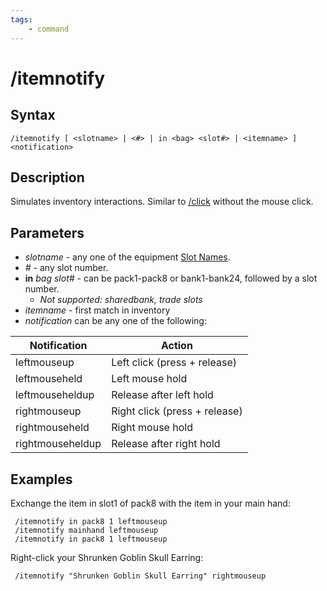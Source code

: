 ```yaml
---
tags:
    - command
---
```

# /itemnotify

## Syntax
<!--cmd-syntax-start-->
```eqcommand
/itemnotify [ <slotname> | <#> | in <bag> <slot#> | <itemname> ] <notification>
```
<!--cmd-syntax-end-->

## Description
<!--cmd-desc-start-->
Simulates inventory interactions. Similar to [/click](click.md) without the mouse click.
<!--cmd-desc-end-->
## Parameters

* _slotname_ - any one of the equipment [Slot Names](../../reference/general/slot-names.md).
* _#_ - any slot number.
* **in** _bag_ _slot#_ - can be pack1-pack8 or bank1-bank24, followed by a slot number.
    - *Not supported: sharedbank, trade slots*
* _itemname_ - first match in inventory
* _notification_ can be any one of the following:

| Notification        | Action                              |
|---------------------|-------------------------------------|
| leftmouseup         | Left click (press + release)        |
| leftmouseheld       | Left mouse hold                     |
| leftmouseheldup     | Release after left hold             |
| rightmouseup        | Right click (press + release)       |
| rightmouseheld      | Right mouse hold                    |
| rightmouseheldup    | Release after right hold  

## Examples

Exchange the item in slot1 of pack8 with the item in your main hand:

```text
 /itemnotify in pack8 1 leftmouseup
 /itemnotify mainhand leftmouseup
 /itemnotify in pack8 1 leftmouseup
```

Right-click your Shrunken Goblin Skull Earring:

```text
 /itemnotify "Shrunken Goblin Skull Earring" rightmouseup
```
